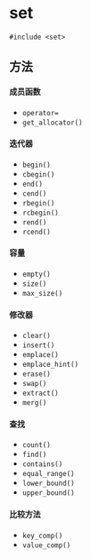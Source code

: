 # set
`#include <set>`

## 方法
#### 成员函数
- `operator=`
- `get_allocator()`

#### 迭代器
- `begin()`
- `cbegin()`
- `end()`
- `cend()`
- `rbegin()`
- `rcbegin()`
- `rend()`
- `rcend()`

#### 容量
- `empty()`
- `size()`
- `max_size()`

#### 修改器
- `clear()`
- `insert()`
- `emplace()`
- `emplace_hint()`
- `erase()`
- `swap()`
- `extract()`
- `merg()`

#### 查找
- `count()`
- `find()`
- `contains()`
- `equal_range()`
- `lower_bound()`
- `upper_bound()`

#### 比较方法
- `key_comp()`
- `value_comp()`


